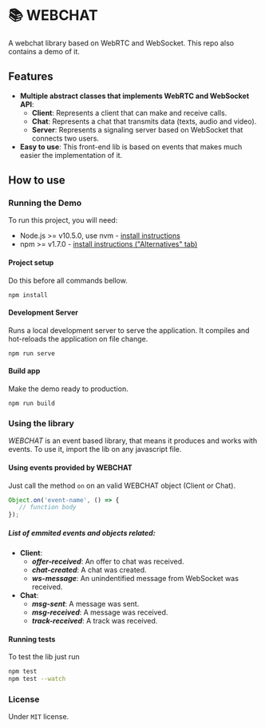 # 📚 WEBCHAT

A webchat library based on WebRTC and WebSocket. This repo also contains a demo of it.

## Features

- **Multiple abstract classes that implements WebRTC and WebSocket API**:
  - **Client**: Represents a client that can make and receive calls.
  - **Chat**: Represents a chat that transmits data (texts, audio and video).
  - **Server**: Represents a signaling server based on WebSocket that connects two users.
- **Easy to use**: This front-end lib is based on events that makes much easier the implementation of it.

## How to use

### Running the Demo

To run this project, you will need:

- Node.js >= v10.5.0, use nvm - [install instructions](https://github.com/creationix/nvm#install-script)
- npm >= v1.7.0 - [install instructions ("Alternatives" tab)](https://npmpkg.com/en/docs/install#alternatives-rc)

#### Project setup

Do this before all commands bellow.

```
npm install
```

#### Development Server
Runs a local development server to serve the application. It compiles and hot-reloads the application on file change.

```
npm run serve
```

#### Build app

Make the demo ready to production.

```
npm run build
```

### Using the library

*WEBCHAT* is an event based library, that means it produces and works with events. To use it, import the lib on any javascript file.

#### Using events provided by WEBCHAT

Just call the method `on` on an valid WEBCHAT object (Client or Chat).

```javascript
Object.on('event-name', () => {
   // function body 
});
```

##### List of emmited events and objects related:

- **Client**:
  - __*offer-received*__: An offer to chat was received.
  - __*chat-created*__: A chat was created.
  - __*ws-message*__: An unindentified message from WebSocket was received.
- **Chat**:    
  - __*msg-sent*__: A message was sent.
  - __*msg-received*__: A message was received.
  - __*track-received*__: A track was received.

#### Running tests

To test the lib just run

```sh
npm test
npm test --watch
```

### License

Under `MIT` license.
